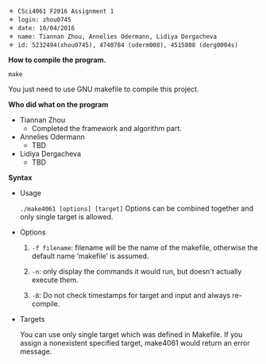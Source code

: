~~~
＊ CSci4061 F2016 Assignment 1
＊ login: zhou0745
＊ date: 10/04/2016
＊ name: Tiannan Zhou, Annelies Odermann, Lidiya Dergacheva
＊ id: 5232494(xhou0745), 4740784 (oderm008), 4515808 (derg0004s)
~~~

**How to compile the program.**

~~~
make
~~~

You just need to use GNU makefile to compile this project.

**Who did what on the program**
* Tiannan Zhou
    * Completed the framework and algorithm part.
* Annelies Odermann
    * TBD
* Lidiya Dergacheva
    * TBD

**Syntax**

* Usage

    `./make4061 [options] [target]` Options can be combined together and only single target is allowed.

* Options

    1. `-f filename`: filename will be the name of the makefile, otherwise the default name ’makefile’ is assumed.

    2. `-n`: only display the commands it would run, but doesn't actually execute them.

    3. `-B`: Do not check timestamps for target and input and always re-compile.

* Targets

    You can use only single target which was defined in Makefile. If you assign a nonexistent specified target, make4061 would return an error message.
